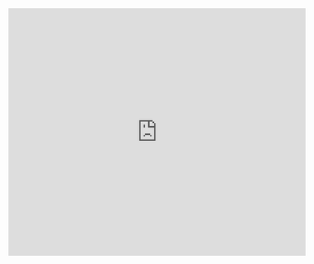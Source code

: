 
<iframe src="https://github.com/satvikshri/OpenMRS-submissions/blob/master/SmartOwaLogo/logoPresentation.pdf" style="width:600px; height:500px;" frameborder="0"></iframe>
